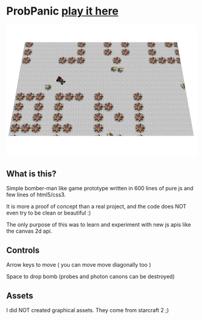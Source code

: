 ProbPanic [play it here](http://dchapkine.github.com/probepanic)
=================================================================



![Screenshot](https://github.com/dchapkine/probepanic/raw/master/img/screenshot.png "Screenshot")



What is this?
-------------

Simple bomber-man like game prototype written in 600 lines of pure js and few lines of html5/css3.


It is more a proof of concept than a real project, and the code does NOT even try to be clean or beautiful :)


The only purpose of this was to learn and experiment with new js apis like the canvas 2d api.



Controls
-------

Arrow keys to move ( you can move move diagonally too )

Space to drop bomb (probes and photon canons can be destroyed)


Assets
------

I did NOT created graphical assets. They come from starcraft 2 ;)
